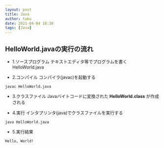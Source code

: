 ```yaml
---
layout: post
title: Java
author: taku
date: 2021-04-04 18:30
tags: [Java]
---
```


## HelloWorld.javaの実行の流れ

- 1.ソースプログラム
テキストエディタ等でプログラムを書く
HelloWorld.java

- 2.コンパイル
コンパイラ(javac)を起動する

```
javac HelloWorld.java
```

- 3.クラスファイル
Javaバイトコードに変換された **HelloWorld.class** が作成される

- 4.実行
インタプリンタ(java)でクラスファイルを実行する

```
java HelloWorld.java
```

- 5.実行結果

```
Hello, World!
```



